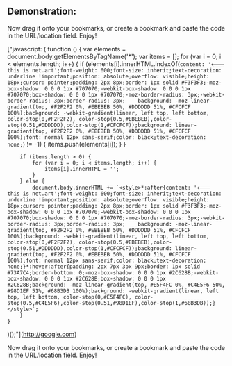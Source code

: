 ## Demonstration:

Now drag it onto your bookmarks, or create a bookmark and paste the code in the URL/location field. Enjoy!

["javascript: (
    function () {
        var elements = document.body.getElementsByTagName('*');
        var items = [];
        for (var i = 0; i < elements.length; i++) {
            if (elements[i].innerHTML.indexOf(`content: '🡐 this is net.art';font-weight: 600;font-size: inherit;text-decoration: underline !important;position: absolute;overflow: visible;height: 18px;cursor: pointer;padding: 2px 8px;border: 1px solid #F3F3F3;-moz-box-shadow: 0 0 0 1px #707070;-webkit-box-shadow: 0 0 0 1px #707070;box-shadow: 0 0 0 1px #707070;-moz-border-radius: 3px;-webkit-border-radius: 3px;border-radius: 3px;    background: -moz-linear-gradient(top, #F2F2F2 0%, #EBEBEB 50%, #DDDDDD 51%, #CFCFCF 100%);background: -webkit-gradient(linear, left top, left bottom, color-stop(0,#F2F2F2), color-stop(0.5,#EBEBEB),color-stop(0.51,#DDDDDD),color-stop(1,#CFCFCF));background: linear-gradient(top, #F2F2F2 0%, #EBEBEB 50%, #DDDDDD 51%, #CFCFCF 100%);font: normal 12px sans-serif;color: black;text-decoration: none;`) != -1) {
                items.push(elements[i]);
            }
        }

        if (items.length > 0) {
            for (var i = 0; i < items.length; i++) {
                items[i].innerHTML = '';
            }
        } else {
            document.body.innerHTML += `<style>*:after{content: '🡐 this is net.art';font-weight: 600;font-size: inherit;text-decoration: underline !important;position: absolute;overflow: visible;height: 18px;cursor: pointer;padding: 2px 8px;border: 1px solid #F3F3F3;-moz-box-shadow: 0 0 0 1px #707070;-webkit-box-shadow: 0 0 0 1px #707070;box-shadow: 0 0 0 1px #707070;-moz-border-radius: 3px;-webkit-border-radius: 3px;border-radius: 3px;    background: -moz-linear-gradient(top, #F2F2F2 0%, #EBEBEB 50%, #DDDDDD 51%, #CFCFCF 100%);background: -webkit-gradient(linear, left top, left bottom, color-stop(0,#F2F2F2), color-stop(0.5,#EBEBEB),color-stop(0.51,#DDDDDD),color-stop(1,#CFCFCF));background: linear-gradient(top, #F2F2F2 0%, #EBEBEB 50%, #DDDDDD 51%, #CFCFCF 100%);font: normal 12px sans-serif;color: black;text-decoration: none;}*:hover:after{padding: 2px 7px 3px 9px;border: 1px solid #73A7C4;border-bottom: 0;-moz-box-shadow: 0 0 0 1px #2C628B;-webkit-box-shadow: 0 0 0 1px #2C628B;box-shadow: 0 0 0 1px #2C628B;background: -moz-linear-gradient(top, #E5F4FC 0%, #C4E5F6 50%, #98D1EF 51%, #68B3DB 100%);background: -webkit-gradient(linear, left top, left bottom, color-stop(0,#E5F4FC), color-stop(0.5,#C4E5F6),color-stop(0.51,#98D1EF),color-stop(1,#68B3DB));}</style>`;
        }
    }
)();"](http://google.com)

Now drag it onto your bookmarks, or create a bookmark and paste the code in the URL/location field. Enjoy!
